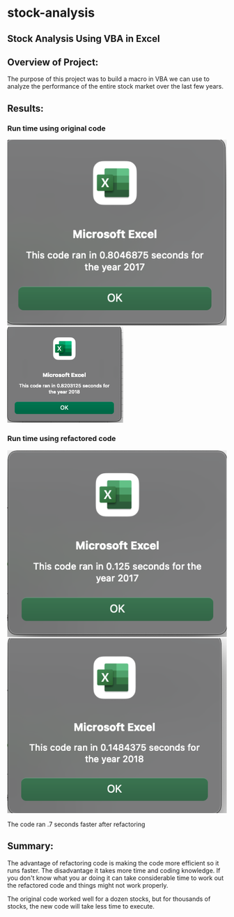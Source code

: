 # stock-analysis
## Stock Analysis Using VBA in Excel

## Overview of Project:
The purpose of this project was to build a macro in VBA we can use to analyze the performance of the entire stock market over the last few years. 

## Results:

### Run time using original code
<img src="Resources/origianl%202017.png">
<img src="Resources/original%202018.png">


### Run time using refactored code
<img src="Resources/VBA_Challenge_2017.png">
<img src="Resources/VBA_Challenge_2018.png">

The code ran .7 seconds faster after refactoring

## Summary:

The advantage of refactoring code is making the code more efficient so it runs faster. The disadvantage it takes more time and coding knowledge. If you don't know what you ar doing it can take considerable time to work out the refactored code and things might not work properly. 

The original code worked well for a dozen stocks, but for thousands of stocks, the new code will take less time to execute.
